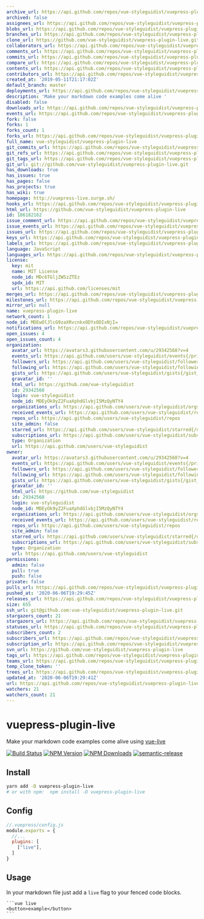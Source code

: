 ```yaml
---
archive_url: https://api.github.com/repos/vue-styleguidist/vuepress-plugin-live/{archive_format}{/ref}
archived: false
assignees_url: https://api.github.com/repos/vue-styleguidist/vuepress-plugin-live/assignees{/user}
blobs_url: https://api.github.com/repos/vue-styleguidist/vuepress-plugin-live/git/blobs{/sha}
branches_url: https://api.github.com/repos/vue-styleguidist/vuepress-plugin-live/branches{/branch}
clone_url: https://github.com/vue-styleguidist/vuepress-plugin-live.git
collaborators_url: https://api.github.com/repos/vue-styleguidist/vuepress-plugin-live/collaborators{/collaborator}
comments_url: https://api.github.com/repos/vue-styleguidist/vuepress-plugin-live/comments{/number}
commits_url: https://api.github.com/repos/vue-styleguidist/vuepress-plugin-live/commits{/sha}
compare_url: https://api.github.com/repos/vue-styleguidist/vuepress-plugin-live/compare/{base}...{head}
contents_url: https://api.github.com/repos/vue-styleguidist/vuepress-plugin-live/contents/{+path}
contributors_url: https://api.github.com/repos/vue-styleguidist/vuepress-plugin-live/contributors
created_at: '2019-05-11T21:17:02Z'
default_branch: master
deployments_url: https://api.github.com/repos/vue-styleguidist/vuepress-plugin-live/deployments
description: 'Make your markdown code examples come alive '
disabled: false
downloads_url: https://api.github.com/repos/vue-styleguidist/vuepress-plugin-live/downloads
events_url: https://api.github.com/repos/vue-styleguidist/vuepress-plugin-live/events
fork: false
forks: 1
forks_count: 1
forks_url: https://api.github.com/repos/vue-styleguidist/vuepress-plugin-live/forks
full_name: vue-styleguidist/vuepress-plugin-live
git_commits_url: https://api.github.com/repos/vue-styleguidist/vuepress-plugin-live/git/commits{/sha}
git_refs_url: https://api.github.com/repos/vue-styleguidist/vuepress-plugin-live/git/refs{/sha}
git_tags_url: https://api.github.com/repos/vue-styleguidist/vuepress-plugin-live/git/tags{/sha}
git_url: git://github.com/vue-styleguidist/vuepress-plugin-live.git
has_downloads: true
has_issues: true
has_pages: false
has_projects: true
has_wiki: true
homepage: http://vuepress-live.surge.sh/
hooks_url: https://api.github.com/repos/vue-styleguidist/vuepress-plugin-live/hooks
html_url: https://github.com/vue-styleguidist/vuepress-plugin-live
id: 186182162
issue_comment_url: https://api.github.com/repos/vue-styleguidist/vuepress-plugin-live/issues/comments{/number}
issue_events_url: https://api.github.com/repos/vue-styleguidist/vuepress-plugin-live/issues/events{/number}
issues_url: https://api.github.com/repos/vue-styleguidist/vuepress-plugin-live/issues{/number}
keys_url: https://api.github.com/repos/vue-styleguidist/vuepress-plugin-live/keys{/key_id}
labels_url: https://api.github.com/repos/vue-styleguidist/vuepress-plugin-live/labels{/name}
language: JavaScript
languages_url: https://api.github.com/repos/vue-styleguidist/vuepress-plugin-live/languages
license:
  key: mit
  name: MIT License
  node_id: MDc6TGljZW5zZTEz
  spdx_id: MIT
  url: https://api.github.com/licenses/mit
merges_url: https://api.github.com/repos/vue-styleguidist/vuepress-plugin-live/merges
milestones_url: https://api.github.com/repos/vue-styleguidist/vuepress-plugin-live/milestones{/number}
mirror_url: null
name: vuepress-plugin-live
network_count: 1
node_id: MDEwOlJlcG9zaXRvcnkxODYxODIxNjI=
notifications_url: https://api.github.com/repos/vue-styleguidist/vuepress-plugin-live/notifications{?since,all,participating}
open_issues: 4
open_issues_count: 4
organization:
  avatar_url: https://avatars3.githubusercontent.com/u/29342568?v=4
  events_url: https://api.github.com/users/vue-styleguidist/events{/privacy}
  followers_url: https://api.github.com/users/vue-styleguidist/followers
  following_url: https://api.github.com/users/vue-styleguidist/following{/other_user}
  gists_url: https://api.github.com/users/vue-styleguidist/gists{/gist_id}
  gravatar_id: ''
  html_url: https://github.com/vue-styleguidist
  id: 29342568
  login: vue-styleguidist
  node_id: MDEyOk9yZ2FuaXphdGlvbjI5MzQyNTY4
  organizations_url: https://api.github.com/users/vue-styleguidist/orgs
  received_events_url: https://api.github.com/users/vue-styleguidist/received_events
  repos_url: https://api.github.com/users/vue-styleguidist/repos
  site_admin: false
  starred_url: https://api.github.com/users/vue-styleguidist/starred{/owner}{/repo}
  subscriptions_url: https://api.github.com/users/vue-styleguidist/subscriptions
  type: Organization
  url: https://api.github.com/users/vue-styleguidist
owner:
  avatar_url: https://avatars3.githubusercontent.com/u/29342568?v=4
  events_url: https://api.github.com/users/vue-styleguidist/events{/privacy}
  followers_url: https://api.github.com/users/vue-styleguidist/followers
  following_url: https://api.github.com/users/vue-styleguidist/following{/other_user}
  gists_url: https://api.github.com/users/vue-styleguidist/gists{/gist_id}
  gravatar_id: ''
  html_url: https://github.com/vue-styleguidist
  id: 29342568
  login: vue-styleguidist
  node_id: MDEyOk9yZ2FuaXphdGlvbjI5MzQyNTY4
  organizations_url: https://api.github.com/users/vue-styleguidist/orgs
  received_events_url: https://api.github.com/users/vue-styleguidist/received_events
  repos_url: https://api.github.com/users/vue-styleguidist/repos
  site_admin: false
  starred_url: https://api.github.com/users/vue-styleguidist/starred{/owner}{/repo}
  subscriptions_url: https://api.github.com/users/vue-styleguidist/subscriptions
  type: Organization
  url: https://api.github.com/users/vue-styleguidist
permissions:
  admin: false
  pull: true
  push: false
private: false
pulls_url: https://api.github.com/repos/vue-styleguidist/vuepress-plugin-live/pulls{/number}
pushed_at: '2020-06-06T19:29:45Z'
releases_url: https://api.github.com/repos/vue-styleguidist/vuepress-plugin-live/releases{/id}
size: 655
ssh_url: git@github.com:vue-styleguidist/vuepress-plugin-live.git
stargazers_count: 21
stargazers_url: https://api.github.com/repos/vue-styleguidist/vuepress-plugin-live/stargazers
statuses_url: https://api.github.com/repos/vue-styleguidist/vuepress-plugin-live/statuses/{sha}
subscribers_count: 2
subscribers_url: https://api.github.com/repos/vue-styleguidist/vuepress-plugin-live/subscribers
subscription_url: https://api.github.com/repos/vue-styleguidist/vuepress-plugin-live/subscription
svn_url: https://github.com/vue-styleguidist/vuepress-plugin-live
tags_url: https://api.github.com/repos/vue-styleguidist/vuepress-plugin-live/tags
teams_url: https://api.github.com/repos/vue-styleguidist/vuepress-plugin-live/teams
temp_clone_token: ''
trees_url: https://api.github.com/repos/vue-styleguidist/vuepress-plugin-live/git/trees{/sha}
updated_at: '2020-06-06T19:29:41Z'
url: https://api.github.com/repos/vue-styleguidist/vuepress-plugin-live
watchers: 21
watchers_count: 21
---
```


# vuepress-plugin-live

Make your markdown code examples come alive using [vue-live](https://github.com/vue-styleguidist/vue-live)

[![Build Status](https://travis-ci.com/vue-styleguidist/vuepress-plugin-live.svg?branch=master)](https://travis-ci.com/vue-styleguidist/vuepress-plugin-live)
[![NPM Version](https://img.shields.io/npm/v/vuepress-plugin-live.svg)](https://www.npmjs.com/package/vuepress-plugin-live) [![NPM Downloads](https://img.shields.io/npm/dm/vuepress-plugin-live.svg)](https://www.npmjs.com/package/vuepress-plugin-live)
[![semantic-release](https://img.shields.io/badge/%20%20%F0%9F%93%A6%F0%9F%9A%80-semantic--release-e10079.svg)](https://github.com/semantic-release/semantic-release)

## Install

```sh
yarn add -D vuepress-plugin-live
# or with npm:  npm install -D vuepress-plugin-live
```

## Config

```js
//.vuepress/config.js
module.exports = {
  //...
  plugins: [
    ["live"],
  ]
}
```

## Usage

In your markdown file just add a `live` flag to your fenced code blocks.

<pre><code>```vue live
&lt;button&gt;example&lt;/button&gt;
```
</code></pre>
